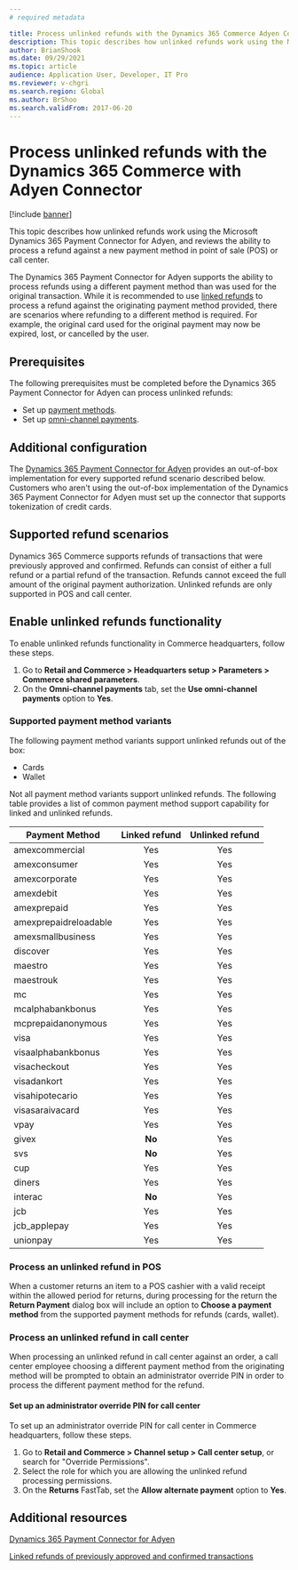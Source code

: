 ```yaml
---
# required metadata

title: Process unlinked refunds with the Dynamics 365 Commerce Adyen Connector
description: This topic describes how unlinked refunds work using the Microsoft Dynamics 365 Payment Connector for Adyen.
author: BrianShook
ms.date: 09/29/2021
ms.topic: article
audience: Application User, Developer, IT Pro
ms.reviewer: v-chgri
ms.search.region: Global
ms.author: BrShoo
ms.search.validFrom: 2017-06-20
---
```


# Process unlinked refunds with the Dynamics 365 Commerce with Adyen Connector

[!include [banner](../includes/banner.md)]

This topic describes how unlinked refunds work using the Microsoft Dynamics 365 Payment Connector for Adyen, and reviews the ability to process a refund against a new payment method in point of sale (POS) or call center.

The Dynamics 365 Payment Connector for Adyen supports the ability to process refunds using a different payment method than was used for the original transaction. While it is recommended to use [linked refunds](linked-refunds.md) to process a refund against the originating payment method provided, there are scenarios where refunding to a different method is required. For example, the original card used for the original payment may now be expired, lost, or cancelled by the user. 

## Prerequisites

The following prerequisites must be completed before the Dynamics 365 Payment Connector for Adyen can process unlinked refunds:

- Set up [payment methods](../payment-methods.md).
- Set up [omni-channel payments](../omni-channel-payments.md).

## Additional configuration

The [Dynamics 365 Payment Connector for Adyen](adyen-connector.md) provides an out-of-box implementation for every supported refund scenario described below. Customers who aren't using the out-of-box implementation of the Dynamics 365 Payment Connector for Adyen must set up the connector that supports tokenization of credit cards.  

## Supported refund scenarios

Dynamics 365 Commerce supports refunds of transactions that were previously approved and confirmed. Refunds can consist of either a full refund or a partial refund of the transaction. Refunds cannot exceed the full amount of the original payment authorization. Unlinked refunds are only supported in POS and call center. 

## Enable unlinked refunds functionality

To enable unlinked refunds functionality in Commerce headquarters, follow these steps.

1. Go to **Retail and Commerce \> Headquarters setup \> Parameters \> Commerce shared parameters**. 
1. On the **Omni-channel payments** tab, set the **Use omni-channel payments** option to **Yes**.

### Supported payment method variants

The following payment method variants support unlinked refunds out of the box:

- Cards
- Wallet

Not all payment method variants support unlinked refunds. The following table provides a list of common payment method support capability for linked and unlinked refunds.

|     Payment Method           |     Linked refund    |     Unlinked refund    |
|------------------------------|:--------------------------------:|:----------------------------------:|
|     amexcommercial           |     Yes                        |     Yes                          |
|     amexconsumer             |     Yes                        |     Yes                          |
|     amexcorporate            |     Yes                        |     Yes                          |
|     amexdebit                |     Yes                        |     Yes                          |
|     amexprepaid              |     Yes                        |     Yes                          |
|     amexprepaidreloadable    |     Yes                        |     Yes                          |
|     amexsmallbusiness        |     Yes                        |     Yes                          |
|     discover                 |     Yes                        |     Yes                          |
|     maestro                  |     Yes                        |     Yes                          |
|     maestrouk                |     Yes                        |     Yes                          |
|     mc                       |     Yes                        |     Yes                          |
|     mcalphabankbonus         |     Yes                        |     Yes                          |
|     mcprepaidanonymous       |     Yes                        |     Yes                          |
|     visa                     |     Yes                        |     Yes                          |
|     visaalphabankbonus       |     Yes                        |     Yes                          |
|     visacheckout             |     Yes                        |     Yes                          |
|     visadankort              |     Yes                        |     Yes                          |
|     visahipotecario          |     Yes                        |     Yes                          |
|     visasaraivacard          |     Yes                        |     Yes                          |
|     vpay                     |     Yes                        |     Yes                          |
|     givex                    |     **No**                         |     Yes                          |
|     svs                      |     **No**                         |     Yes                          |
|     cup                      |     Yes                        |     Yes                          |
|     diners                   |     Yes                        |     Yes                          |
|     interac                  |     **No**                         |     Yes                          |
|     jcb                      |     Yes                        |     Yes                          |
|     jcb_applepay             |     Yes                        |     Yes                          |
|     unionpay                 |     Yes                        |     Yes                          |

### Process an unlinked refund in POS

When a customer returns an item to a POS cashier with a valid receipt within the allowed period for returns, during processing for the return the **Return Payment** dialog box will include an option to **Choose a payment method** from the supported payment methods for refunds (cards, wallet).

### Process an unlinked refund in call center

When processing an unlinked refund in call center against an order, a call center employee choosing a different payment method from the originating method will be prompted to obtain an administrator override PIN in order to process the different payment method for the refund.

#### Set up an administrator override PIN for call center

To set up an administrator override PIN for call center in Commerce headquarters, follow these steps.

1. Go to **Retail and Commerce \> Channel setup \> Call center setup**, or search for "Override Permissions". 
1. Select the role for which you are allowing the unlinked refund processing permissions. 
1. On the **Returns** FastTab, set the **Allow alternate payment** option to **Yes**.

## Additional resources

[Dynamics 365 Payment Connector for Adyen](adyen-connector.md)

[Linked refunds of previously approved and confirmed transactions](linked-refunds.md)
